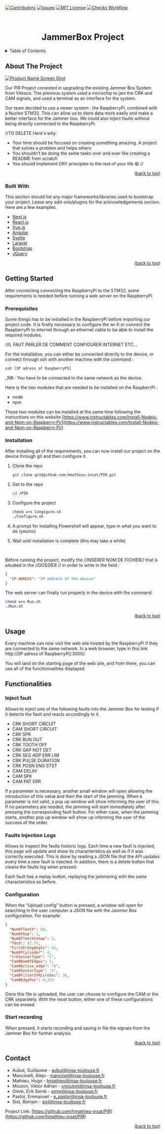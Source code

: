 
<div id="top"></div>

<!-- PROJECT SHIELDS -->
[![Contributors][contributors-shield]][contributors-url]
[![Issues][issues-shield]][issues-url]
[![MIT License][license-shield]][license-url]
[![Checks Workflow][checks-shield]][checks-url]


<!-- PROJECT LOGO -->
<br />
<div align="center">
  <h1>JammerBox Project</h1>
</div>

<!-- TABLE OF CONTENTS -->
<details>
  <summary>Table of Contents</summary>
  <ol>
    <li>
      <a href="#about-the-project">About The Project</a>
      <ul>
        <li><a href="#built-with">Built With</a></li>
      </ul>
    </li>
    <li>
      <a href="#getting-started">Getting Started</a>
      <ul>
        <li><a href="#prerequisites">Prerequisites</a></li>
        <li><a href="#installation">Installation</a></li>
      </ul>
    </li>
    <li><a href="#usage">Usage</a></li>
    <li><a href="#functionalities">Functionalities</a></li>
    <li><a href="#contact">Contact</a></li>
  </ol>
</details>

<!-- ABOUT THE PROJECT -->

## About The Project

[![Product Name Screen Shot][product-screenshot]](https://example.com)

Our PIR Project consisted in upgrading the existing Jammer Box System from Vitesco. The previous system used a microchip to jam the CRK and CAM signals, and used a terminal as an interface for the system.

Our team decided to use a newer system : the RaspberryPi, combined with a Nucleo STM32. This can allow us to store data more easily and make a better interface for the Jammer box. We could also inject faults without being directly connected to the RaspberryPi.

//TO DELETE Here's why:

- Your time should be focused on creating something amazing. A project that solves a problem and helps others
- You shouldn't be doing the same tasks over and over like creating a README from scratch
- You should implement DRY principles to the rest of your life :smile:
  //

<p align="right">(<a href="#top">back to top</a>)</p>

### Built With

This section should list any major frameworks/libraries used to bootstrap your project. Leave any add-ons/plugins for the acknowledgements section. Here are a few examples.

- [Next.js](https://nextjs.org/)
- [React.js](https://reactjs.org/)
- [Vue.js](https://vuejs.org/)
- [Angular](https://angular.io/)
- [Svelte](https://svelte.dev/)
- [Laravel](https://laravel.com)
- [Bootstrap](https://getbootstrap.com)
- [JQuery](https://jquery.com)

<p align="right">(<a href="#top">back to top</a>)</p>

<!-- GETTING STARTED -->

## Getting Started

After connecting connecting the RaspberryPi to the STM32, some requirements is needed before running a web server on the RaspberryPi.

### Prerequisites

Some things has to be installed in the RaspberryPi before importing our project code. It is firstly necessary to configure the wi-fi or connect the RaspberryPi to internet through an ethernet cable to be able to install the required modules.

//IL FAUT PARLER DE COMMENT CONFIGURER INTERNET ETC...

For the installation, you can either be connected directly to the device, or connect through ssh with another machine with the command :

```sh
ssh [IP adress of RaspberryPI]
```

\_NB : You have to be connected to the same network as the device.

Here is the two modules that are needed to be installed on the RaspberrPi :

- node
- npm

Those two modules can be installed at the same time following the instructions on this website [https://www.instructables.com/Install-Nodejs-and-Npm-on-Raspberry-Pi/](https://www.instructables.com/Install-Nodejs-and-Npm-on-Raspberry-Pi/)

### Installation

After installing all of the requirements, you can now install our project on the device through git and then configure it.

1. Clone the repo
   ```sh
   git clone git@github.com:hmathieu-insat/PIR.git
   ```
2. Get to the repo
   ```sh
   cd /PIR
   ```
3. Configure the project
   ```sh
   chmod u+x Congigure.sh
   ./Configure.sh
   ```
4. A prompt for installing Powershell will appear, type in what you want to do (yes/no)

5. Wait until installation is complete (this may take a while)

<br/>

Before running the project, modify the //INSERER NOM DE FICHIER// that is situated in the //DOSSIER // in order to write in the field :

```json
{
  "IP ADRESS": "IP address of the device"
}
```

The web server can finally run properly in the device with the command:

```sh
chmod u+x Run.sh
./Run.sh
```

<p align="right">(<a href="#top">back to top</a>)</p>

<!-- USAGE EXAMPLES -->

## Usage

Every machine can now visit the web site hosted by the RaspberryPi if they are connected to the same network. In a web browser, type in this link http://[IP adress of RaspberryPi]:3000/.

You will land on the starting page of the web site, and from there, you can use all of the functionnalities displayed.

<!-- INTERFACE WEB FUNCTIONALITIES -->

## Functionalities

### Inject fault

Allows to inject one of the following faults into the Jammer Box for testing if it detects the fault and reacts accordingly to it.

- CRK SHORT CIRCUIT 
- CAM SHORT CIRCUIT 
- CRK SPK
- CRK RUN OUT
- CRK TOOTH OFF
- CRK GAP NOT DET
- CRK SEG ADP ERR LIM
- CRK PULSE DURATION
- CRK POSN ENG STST
- CAM DELAY
- CAM SPK
- CAM PAT ERR

If a parameter is necessary, another small window will open allowing the introduction of this value and then the start of the jamming. When a parameter is not valid, a pop up window will show informing the user of this. If no parameters are needed, the jamming will start immediately after pressing the corresponding fault button. For either case, when the jamming starts, another pop up window will show up informing the user of the success of the order.

### Faults Injection Logs

Allows to inspect the faults historic logs. Each time a new fault is injected, this page will update and show its characteristics as well as if it was correctly executed. This is done by reading a JSON file that the API updates every time a new fault is injected. In addition, there is a delete button that cleans the faults log when pressed.

Each fault has a replay button, replaying the jammering with the same characteristics as before.


### Configuration

When the “Upload config” button is pressed, a window will open for searching in the user computer a JSON file with the Jammer Box configuration. For example:

```JSON
{
  "NumOfTeeth": 60,
  "NumOfGap": 1,
  "NumOfTeethInGap": 2,
  "Tdc0": 87.75,
  "FirstErSegAngle": 42,
  "NumOfCylinder": 4,
  "CrkSensorType": "c",
  "Cam0NumOfEdges": 2,
  "Cam0Active_edge": "b",
  "Cam0SensorType": "c",
  "Cam0FilterInMicroSec": 30,
  "Cam0EdgePos": 0.333
}
```



Once this file is uploaded, the user can choose to configure the CAM or the CRK separately. With the reset button, either one of these configurations can be erased.

### Start recording

When pressed, it starts recording and saving in file the signals from the Jammer Box for further analysis.

<p align="right">(<a href="#top">back to top</a>)</p>

<!-- CONTACT -->

## Contact

- Aubut, Guillaume - aubut@insa-toulouse.fr
- Mancinelli, Alejo - mancinel@insa-toulouse.fr
- Mathieu, Hugo - hmathieu@insa-toulouse.fr
- Mouton, Viktor Adrian - vmouton@insa-toulouse.fr
- Omre, Erik Semb - omre@insa-toulouse.fr
- Pastor, Emmanuel - e_pastor@insa-toulouse.fr
- Sixt, Romain - sixt@insa-toulouse.fr

Project Link: [https://github.com/hmathieu-insat/PIR](https://github.com/hmathieu-insat/PIR)

<p align="right">(<a href="#top">back to top</a>)</p>

<!-- MARKDOWN LINKS & IMAGES -->
<!-- https://www.markdownguide.org/basic-syntax/#reference-style-links -->
[contributors-shield]: https://img.shields.io/github/contributors/hmathieu-insat/PIR
[contributors-url]: https://github.com/hmathieu-insat/PIR/graphs/contributors
[issues-shield]: https://img.shields.io/github/issues/hmathieu-insat/PIR
[issues-url]: https://github.com/hmathieu-insat/PIR/issues
[license-shield]: https://img.shields.io/github/license/hmathieu-insat/PIR
[license-url]: https://github.com/hmathieu-insat/PIR/blob/master/LICENSE
[checks-shield]: https://img.shields.io/github/workflow/status/hmathieu-insat/PIR/Node.js%20CI
[checks-url]: https://github.com/hmathieu-insat/PIR/actions/workflows/auto-link-PRs.yml
[product-screenshot]: images/screenshot.png
